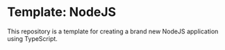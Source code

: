 # Template: NodeJS

This repository is a template for creating a brand new NodeJS application using TypeScript.
